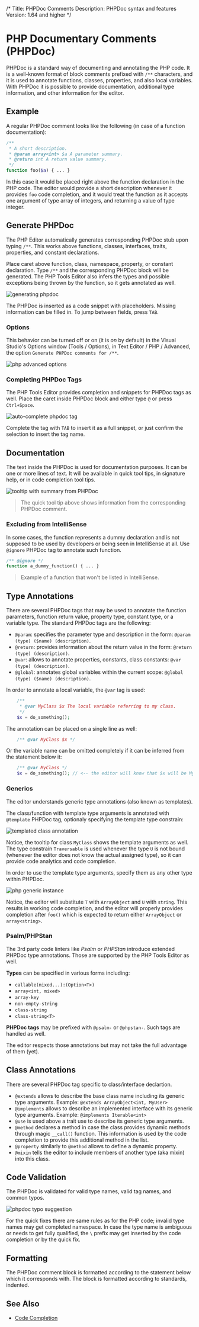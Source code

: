 /*
Title: PHPDoc Comments
Description: PHPDoc syntax and features
Version: 1.64 and higher
*/

# PHP Documentary Comments (PHPDoc)

PHPDoc is a standard way of documenting and annotating the PHP code. It is a well-known format of block comments prefixed with `/**` characters, and it is used to annotate functions, classes, properties, and also local variables. With PHPDoc it is possible to provide documentation, additional type information, and other information for the editor.

## Example

A regular PHPDoc comment looks like the following (in case of a function documentation):

```php
/**
 * A short description.
 * @param array<int> $a A parameter summary.
 * @return int A return value summary.
 */
function foo($a) { ... }
```

In this case it would be placed right above the function declaration in the PHP code. The editor would provide a short description whenever it provides `foo` code completion, and it would treat the function as it accepts one argument of type array of integers, and returning a value of type integer.

## Generate PHPDoc

The PHP Editor automatically generates corresponding PHPDoc stub upon typing `/**`. This works above functions, classes, interfaces, traits, properties, and constant declarations.

Place caret above function, class, namespace, property, or constant declaration. Type `/**` and the corresponding PHPDoc block will be generated. The PHP Tools Editor also infers the types and possible exceptions being thrown by the function, so it gets annotated as well.

![generating phpdoc](imgs/phpdoc-generate.gif)

The PHPDoc is inserted as a code snippet with placeholders. Missing information can be filled in. To jump between fields, press `TAB`.

### Options

This behavior can be turned off or on (it is *on* by default) in the Visual Studio's Options window (Tools / Options), in Text Editor / PHP / Advanced, the option `Generate PHPDoc comments for /**`.

![php advanced options](imgs/php-options-phpdoc.png)

### Completing PHPDoc Tags

The PHP Tools Editor provides completion and snippets for PHPDoc tags as well. Place the caret inside PHPDoc block and either type `@` or press `Ctrl+Space`. 

![auto-complete phpdoc tag](imgs/phpdoc-complete-tag.gif)

Complete the tag with `TAB` to insert it as a full snippet, or just confirm the selection to insert the tag name.

## Documentation

The text inside the PHPDoc is used for documentation purposes. It can be one or more lines of text. It will be available in quick tool tips, in signature help, or in code completion tool tips.

![tooltip with summary from PHPDoc](imgs/php-tooltip-summary.png)

> The quick tool tip above shows information from the corresponding PHPDoc comment.

### Excluding from IntelliSense

In some cases, the function represents a dummy declaration and is not supposed to be used by developers or being seen in IntelliSense at all. Use `@ignore` PHPDoc tag to annotate such function.

```php
/** @ignore */
function a_dummy_function() { ... }
```

> Example of a function that won't be listed in IntelliSense.

## Type Annotations

There are several PHPDoc tags that may be used to annotate the function parameters, function return value, property type, constant type, or a variable type. The standard PHPDoc tags are the following:

- `@param`: specifies the parameter type and description in the form: `@param (type) ($name) (description)`.
- `@return`: provides information about the return value in the form: `@return (type) (description)`.
- `@var`: allows to annotate properties, constants, class constants: `@var (type) (description)`.
- `@global`: annotates global variables within the current scope: `@global (type) ($name) (description)`.

In order to annotate a local variable, the `@var` tag is used:

```php
    /**
     * @var MyClass $x The local variable referring to my class.
     */
    $x = do_something();
```

The annotation can be placed on a single line as well:

```php
    /** @var MyClass $x */
```

Or the variable name can be omitted completely if it can be inferred from the statement below it:

```php
    /** @var MyClass */
    $x = do_something(); // <-- the editor will know that $x will be MyClass.
```

### Generics

The editor understands generic type annotations (also known as templates).

The class/function with template type arguments is annotated with `@template` PHPDoc tag, optionaly specifying the template type constrain:

![templated class annotation](imgs/phpdoc-template.png)

Notice, the tooltip for class `MyClass` shows the template arguments as well. The type constrain `Traversable` is used whenever the type `U` is not bound (whenever the editor does not know the actual assigned type), so it can provide code analytics and code completion.

In order to use the template type arguments, specify them as any other type within PHPDoc.

![php generic instance](imgs/phpdoc-generic-instance.png)

Notice, the editor will substitute `T` with `ArrayObject` and `U` with `string`. This results in working code completion, and the editor will properly provides completion after `foo()` which is expected to return either `ArrayObject` or `array<string>`.

### Psalm/PHPStan

The 3rd party code linters like *Psalm* or *PHPStan* introduce extended PHPDoc type annotations. Those are supported by the PHP Tools Editor as well.

**Types** can be specified in various forms including:

- `callable(mixed...):(Option<T>)`
- `array<int, mixed>`
- `array-key`
- `non-empty-string`
- `class-string`
- `class-string<T>`

**PHPDoc tags** may be prefixed with `@psalm-` or `@phpstan-`. Such tags are handled as well.

The editor respects those annotations but may not take the full advantage of them (yet).

## Class Annotations

There are several PHPDoc tag specific to class/interface declartion.

- `@extends` allows to describe the base class name including its generic type arguments. Example: `@extends ArrayObject<int, MyUser>`
- `@implements` allows to describe an implemented interface with its generic type arguments. Example: `@implements Iterable<int>`
- `@use` is used above a trait use to describe its generic type arguments.
- `@method` declares a method in case the class provides dynamic methods through magic `__call()` function. This information is used by the code completion to provide this additional method in the list.
- `@property` similarly to `@method` allows to define a dynamic property.
- `@mixin` tells the editor to include members of another type (aka mixin) into this class.

## Code Validation

The PHPDoc is validated for valid type names, valid tag names, and common typos.

![phpdoc typo suggestion](imgs/phpdoc-quickfix-typo.gif)

For the quick fixes there are same rules as for the PHP code; invalid type names may get completed namespace. In case the type name is ambiguous or needs to get fully qualified, the `\` prefix may get inserted by the code completion or by the quick fix.

## Formatting

The PHPDoc comment block is formatted according to the statement below which it corresponds with. The block is formatted according to standards, indented.

## See Also

- [Code Completion](code-completion)
